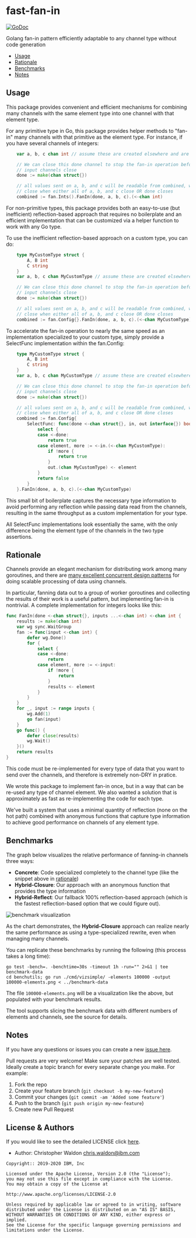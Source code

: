 # fast-fan-in

[![GoDoc](https://godoc.org/github.com/IBM/fast-fan-in?status.svg)](https://godoc.org/github.com/IBM/fast-fan-in)

Golang fan-in pattern efficiently adaptable to any channel type without code generation

- [Usage](#usage)
- [Rationale](#rationale)
- [Benchmarks](#benchmarks)
- [Notes](#notes)

## Usage

This package provides convenient and efficient mechanisms for combining many channels
with the same element type into one channel with that element type.

For any primitive type in Go, this package provides helper methods to "fan-in" many
channels with that primitive as the element type. For instance, if you have several
channels of integers:

```go
    var a, b, c chan int // assume these are created elsewhere and are in use

    // We can close this done channel to stop the fan-in operation before all of the
    // input channels close
    done := make(chan struct{})

    // all values sent on a, b, and c will be readable from combined, which will only
    // close when either all of a, b, and c close OR done closes
    combined := fan.Ints().FanIn(done, a, b, c).(<-chan int)
```

For non-primitive types, this package provides both an easy-to-use (but inefficient)
reflection-based approach that requires no boilerplate and an efficient implementation
that can be customized via a helper function to work with any Go type.

To use the inefficient reflection-based approach on a custom type, you can do:

```go
    type MyCustomType struct {
        A, B int
        C string
    }
    var a, b, c chan MyCustomType // assume these are created elsewhere and are in use

    // We can close this done channel to stop the fan-in operation before all of the
    // input channels close
    done := make(chan struct{})

    // all values sent on a, b, and c will be readable from combined, which will only
    // close when either all of a, b, and c close OR done closes
    combined := fan.Config{}.FanIn(done, a, b, c).(<-chan MyCustomType)
```

To accelerate the fan-in operation to nearly the same speed as an implementation specialized
to your custom type, simply provide a SelectFunc implementation within the fan.Config:

```go
    type MyCustomType struct {
        A, B int
        C string
    }
    var a, b, c chan MyCustomType // assume these are created elsewhere and are in use

    // We can close this done channel to stop the fan-in operation before all of the
    // input channels close
    done := make(chan struct{})

    // all values sent on a, b, and c will be readable from combined, which will only
    // close when either all of a, b, and c close OR done closes
    combined := fan.Config{
        SelectFunc: func(done <-chan struct{}, in, out interface{}) bool {
	 		select {
	 		case <-done:
	 			return true
	 		case element, more := <-in.(<-chan MyCustomType):
	 			if !more {
	 				return true
	 			}
	 			out.(chan MyCustomType) <- element
	 		}
	 		return false
	 	}
    }.FanIn(done, a, b, c).(<-chan MyCustomType)
```

This small bit of boilerplate captures the necessary type information to avoid performing
any reflection while passing data read from the channels, resulting in the same throughput
as a custom implementation for your type.

All SelectFunc implementations look essentially the same, with the only difference being
the element type of the channels in the two type assertions.


## Rationale

Channels provide an elegant mechanism for distributing work among many goroutines, and
there are [many excellent concurrent design patterns](https://blog.golang.org/pipelines) for doing scalable processing
of data using channels.

In particular, fanning data out to a group of worker goroutines and collecting the results
of their work is a useful pattern, but implementing fan-in is nontrivial. A complete
implementation for integers looks like this:

```go
func FanIn(done <-chan struct{}, inputs ...<-chan int) <-chan int {
	results := make(chan int)
	var wg sync.WaitGroup
	fan := func(input <-chan int) {
		defer wg.Done()
		for {
			select {
			case <-done:
				return
			case element, more := <-input:
				if !more {
					return
				}
				results <- element
			}
		}
	}
	for _, input := range inputs {
		wg.Add(1)
		go fan(input)
	}
	go func() {
		defer close(results)
		wg.Wait()
	}()
	return results
}
```

This code must be re-implemented for every type of data that you want to send
over the channels, and therefore is extremely non-DRY in pratice.

We wrote this package to implement fan-in once, but in a way that can be re-used
any type of channel element. We also wanted a solution that is approximately as
fast as re-implementing the code for each type.

We've built a system that uses a minimal quantity of reflection (none on the
hot path) combined with anonymous functions that capture type information to achieve
good performance on channels of any element type.

## Benchmarks

The graph below visualizes the relative performance of fanning-in channels three
ways:

- **Concrete**: Code specialized completely to the channel type (like the snippet above in [rationale](#rationale))
- **Hybrid-Closure**: Our approach with an anonymous function that provides the type information
- **Hybrid-Reflect**: Our fallback 100% reflection-based approach (which is the fastest reflection-based option that we could figure out).

![benchmark visualization](https://raw.githubusercontent.com/IBM/fast-fan-in/master/img/benchmarks.png)

As the chart demonstrates, the **Hybrid-Closure** approach can realize nearly the same performance as using a type-specialized rewrite, even when managing many channels.

You can replicate these benchmarks by running the following (this process takes a long time):

```shell
go test -bench=. -benchtime=30s -timeout 1h -run="" 2>&1 | tee benchmark-data
cd benchutils; go run ./cmd/vizsimple/ -elements 100000 -output 100000-elements.png < ../benchmark-data
```

The file `100000-elements.png` will be a visualization like the above, but populated with your benchmark results.

The tool supports slicing the benchmark data with different numbers of elements and channels, see the source for details.

## Notes

If you have any questions or issues you can create a new [issue here](https://github.com/ibm/fast-fan-in/issues).

Pull requests are very welcome! Make sure your patches are well tested.
Ideally create a topic branch for every separate change you make. For
example:

1. Fork the repo
2. Create your feature branch (`git checkout -b my-new-feature`)
3. Commit your changes (`git commit -am 'Added some feature'`)
4. Push to the branch (`git push origin my-new-feature`)
5. Create new Pull Request

## License & Authors

If you would like to see the detailed LICENSE click [here](LICENSE).

- Author: Christopher Waldon  <chris.waldon@ibm.com>

```text
Copyright:: 2019-2020 IBM, Inc

Licensed under the Apache License, Version 2.0 (the "License");
you may not use this file except in compliance with the License.
You may obtain a copy of the License at

http://www.apache.org/licenses/LICENSE-2.0

Unless required by applicable law or agreed to in writing, software
distributed under the License is distributed on an "AS IS" BASIS,
WITHOUT WARRANTIES OR CONDITIONS OF ANY KIND, either express or implied.
See the License for the specific language governing permissions and
limitations under the License.
```
